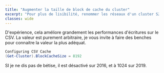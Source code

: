 ```yaml
---
title: "Augmenter la taille de block de cache du cluster"
excerpt: "Pour plus de lisibilité, renommer les réseaux d'un cluster S2D."
classes: wide
---
```


D'expérience, cela améliore grandement les performances d'écritures sur le CSV.
La valeur est purement arbitraire, je vous invite à faire des benches pour connaitre la valeur la plus adéquat.

```powershell
Configuring CSV Cache
(Get-Cluster).BlockCacheSize = 8192
```

SI je ne dis pas de bétise, il est désactivé sur 2016, et à 1024 sur 2019.